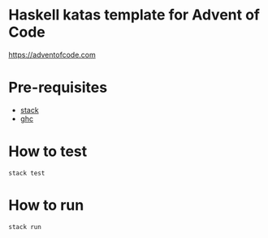# Haskell katas template for Advent of Code

https://adventofcode.com

# Pre-requisites
- [stack](https://docs.haskellstack.org/en/stable/README/)
- [ghc](https://www.haskell.org/ghc/)

# How to test

```
stack test
```

# How to run

```
stack run
```

